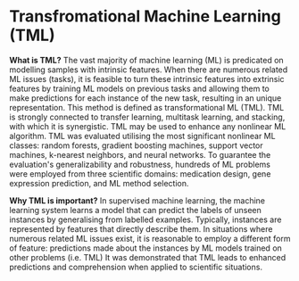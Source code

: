 # Transfromational Machine Learning (TML)

**What is TML?** 
The vast majority of machine learning (ML) is predicated on modelling samples with intrinsic features. When there are numerous related ML issues (tasks), it is feasible to turn these intrinsic features into extrinsic features by training ML models on previous tasks and allowing them to make predictions for each instance of the new task, resulting in an unique representation. This method is defined  as transformational ML (TML). TML is strongly connected to transfer learning, multitask learning, and stacking, with which it is synergistic. TML may be used to enhance any nonlinear ML algorithm. TML was evaluated utilising the most significant nonlinear ML classes: random forests, gradient boosting machines, support vector machines, k-nearest neighbors, and neural networks. To guarantee the evaluation's generalizability and robustness, hundreds of ML problems were employed from three scientific domains: medication design, gene expression prediction, and ML method selection.

**Why TML is important?** 
In supervised machine learning, the machine learning system learns a model that can predict the labels of unseen instances by generalising from labelled examples. Typically, instances are represented by features that directly describe them. In situations where numerous related ML issues exist, it is reasonable to employ a different form of feature: predictions made about the instances by ML models trained on other problems (i.e. TML)  It was demonstrated that TML leads to enhanced predictions and comprehension when applied to scientific situations.

